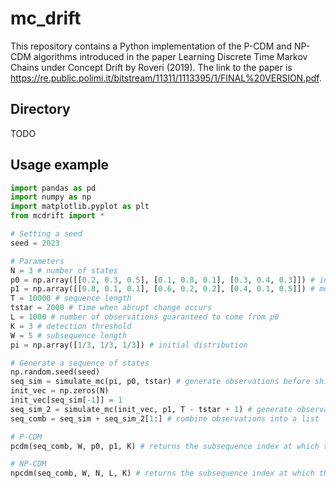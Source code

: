 # mc_drift

This repository contains a Python implementation of the P-CDM and NP-CDM algorithms introduced in the paper Learning Discrete Time Markov Chains
under Concept Drift by Roveri (2019). The link to the paper is https://re.public.polimi.it/bitstream/11311/1113395/1/FINAL%20VERSION.pdf.

## Directory

TODO

## Usage example

```python
import pandas as pd
import numpy as np
import matplotlib.pyplot as plt
from mcdrift import *

# Setting a seed
seed = 2023

# Parameters
N = 3 # number of states
p0 = np.array([[0.2, 0.3, 0.5], [0.1, 0.8, 0.1], [0.3, 0.4, 0.3]]) # initial transition matrix
p1 = np.array([[0.8, 0.1, 0.1], [0.6, 0.2, 0.2], [0.4, 0.1, 0.5]]) # modified transition matrix
T = 10000 # sequence length
tstar = 2000 # time when abrupt change occurs
L = 1000 # number of observations guaranteed to come from p0
K = 3 # detection threshold
W = 5 # subsequence length
pi = np.array([1/3, 1/3, 1/3]) # initial distribution

# Generate a sequence of states
np.random.seed(seed)
seq_sim = simulate_mc(pi, p0, tstar) # generate observations before shift
init_vec = np.zeros(N)
init_vec[seq_sim[-1]] = 1
seq_sim_2 = simulate_mc(init_vec, p1, T - tstar + 1) # generate observations after shift
seq_comb = seq_sim + seq_sim_2[1:] # combine observations into a list

# P-CDM
pcdm(seq_comb, W, p0, p1, K) # returns the subsequence index at which the change is predicted to occur

# NP-CDM
npcdm(seq_comb, W, N, L, K) # returns the subsequence index at which the change is predicted to occur
```

